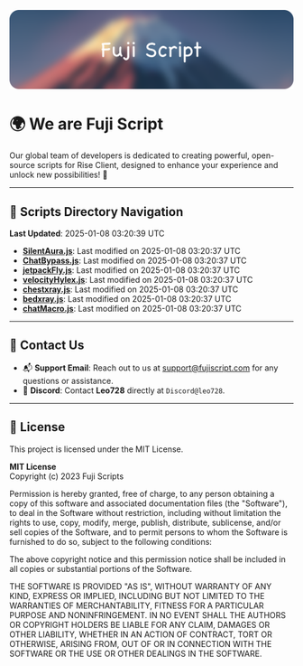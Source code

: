 ![Banner](.github/b.webp)

# 🌍 **We are Fuji Script**

Our global team of developers is dedicated to creating powerful, open-source scripts for Rise Client, designed to enhance your experience and unlock new possibilities! 🌟

---
<!-- SCRIPTS_NAVIGATION_START -->
## 📂 **Scripts Directory Navigation**

**Last Updated**: 2025-01-08 03:20:39 UTC

- **[SilentAura.js](scripts/SilentAura.js)**: Last modified on 2025-01-08 03:20:37 UTC
- **[ChatBypass.js](scripts/ChatBypass.js)**: Last modified on 2025-01-08 03:20:37 UTC
- **[jetpackFly.js](scripts/jetpackFly.js)**: Last modified on 2025-01-08 03:20:37 UTC
- **[velocityHylex.js](scripts/velocityHylex.js)**: Last modified on 2025-01-08 03:20:37 UTC
- **[chestxray.js](scripts/chestxray.js)**: Last modified on 2025-01-08 03:20:37 UTC
- **[bedxray.js](scripts/bedxray.js)**: Last modified on 2025-01-08 03:20:37 UTC
- **[chatMacro.js](scripts/chatMacro.js)**: Last modified on 2025-01-08 03:20:37 UTC

<!-- SCRIPTS_NAVIGATION_END -->

---

## 💬 **Contact Us**  
- 📬 **Support Email**: Reach out to us at [support@fujiscript.com](mailto:support@fujiscript.com) for any questions or assistance.  
- 💬 **Discord**: Contact **Leo728** directly at `Discord@leo728`.

---

## 📜 **License**

This project is licensed under the MIT License.  

**MIT License**  
Copyright (c) 2023 Fuji Scripts  

Permission is hereby granted, free of charge, to any person obtaining a copy of this software and associated documentation files (the "Software"), to deal in the Software without restriction, including without limitation the rights to use, copy, modify, merge, publish, distribute, sublicense, and/or sell copies of the Software, and to permit persons to whom the Software is furnished to do so, subject to the following conditions:  

The above copyright notice and this permission notice shall be included in all copies or substantial portions of the Software.  

THE SOFTWARE IS PROVIDED "AS IS", WITHOUT WARRANTY OF ANY KIND, EXPRESS OR IMPLIED, INCLUDING BUT NOT LIMITED TO THE WARRANTIES OF MERCHANTABILITY, FITNESS FOR A PARTICULAR PURPOSE AND NONINFRINGEMENT. IN NO EVENT SHALL THE AUTHORS OR COPYRIGHT HOLDERS BE LIABLE FOR ANY CLAIM, DAMAGES OR OTHER LIABILITY, WHETHER IN AN ACTION OF CONTRACT, TORT OR OTHERWISE, ARISING FROM, OUT OF OR IN CONNECTION WITH THE SOFTWARE OR THE USE OR OTHER DEALINGS IN THE SOFTWARE.  
